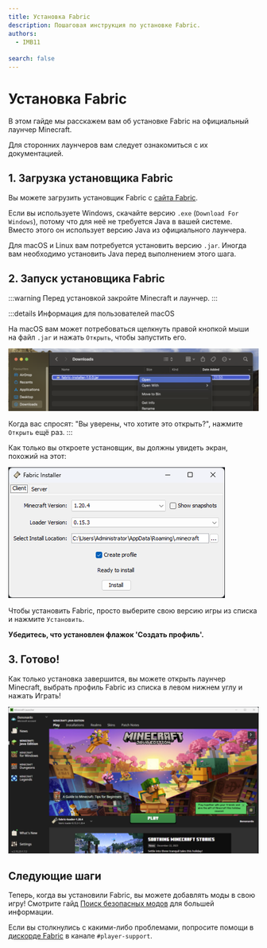 ```yaml
---
title: Установка Fabric
description: Пошаговая инструкция по установке Fabric.
authors:
  - IMB11

search: false
---
```


# Установка Fabric

В этом гайде мы расскажем вам об установке Fabric на официальный лаунчер Minecraft.

Для сторонних лаунчеров вам следует ознакомиться с их документацией.

## 1. Загрузка установщика Fabric

Вы можете загрузить установщик Fabric с [сайта Fabric](https://fabricmc.net/use/).

Если вы используете Windows, скачайте версию `.exe` (`Download For Windows`), потому что для неё не требуется Java в вашей системе. Вместо этого он использует версию Java из официального лаунчера.

Для macOS и Linux вам потребуется установить версию `.jar`. Иногда вам необходимо установить Java перед выполнением этого шага.

## 2. Запуск установщика Fabric

:::warning
Перед установкой закройте Minecraft и лаунчер.
:::

:::details Информация для пользователей macOS

На macOS вам может потребоваться щелкнуть правой кнопкой мыши на файл `.jar` и нажать `Открыть`, чтобы запустить его.

![Контекстное меню установщика Fabric на MacOS](/assets/players/installing-fabric/macos-downloads.png)

Когда вас спросят: "Вы уверены, что хотите это открыть?", нажмите `Открыть` ещё раз.
:::

Как только вы откроете установщик, вы должны увидеть экран, похожий на этот:

![Установщик Fabric с подсвеченным "Install"](/assets/players/installing-fabric/installer-screen.png)

Чтобы установить Fabric, просто выберите свою версию игры из списка и нажмите `Установить`.

**Убедитесь, что установлен флажок 'Создать профиль'.**

## 3. Готово!

Как только установка завершится, вы можете открыть лаунчер Minecraft, выбрать профиль Fabric из списка в левом нижнем углу и нажать Играть!

![Лаунчер Minecraft с выбранным профилем Fabric](/assets/players/installing-fabric/launcher-screen.png)

## Следующие шаги

Теперь, когда вы установили Fabric, вы можете добавлять моды в свою игру! Смотрите гайд [Поиск безопасных модов](./finding-mods) для большей информации.

Если вы столкнулись с какими-либо проблемами, попросите помощи в [дискорде Fabric](https://discord.gg/v6v4pMv) в канале `#player-support`.
